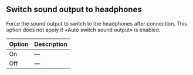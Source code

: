 ## Switch sound output to headphones

Force the sound output to switch to the headphones after connection. This option does not apply if «Auto switch sound output» is enabled.

| Option | Description |
| ------ | ----------- |
| On     | —           |
| Off    | —           |
